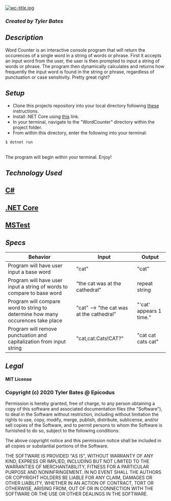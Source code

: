 [![wc-title.jpg](https://i.postimg.cc/JnGC5JPf/wc-title.jpg)](https://postimg.cc/KkSWZKXf)

### _Created by Tyler Bates_

## _Description_

Word Counter is an interactive console program that will return the occurences of a single word in a string of words or phrase. First it accepts an input word from the user, the user is then prompted to input a string of words or phrase. The program then dynamically calculates and returns how frequently the input word is found in the string or phrase, regardless of punctuation or case sensitivity. Pretty great right?

## _Setup_

- Clone this projects repository into your local directory following <a href="https://www.linode.com/docs/development/version-control/how-to-install-git-and-clone-a-github-repository/">these</a> instructions.<br>
- Install .NET Core using <a href="https://docs.microsoft.com/en-us/dotnet/core/install/runtime?pivots=os-windows">this</a> link.<br>
- In your terminal, navigate to the "WordCounter" directory within the project folder.<br>
- From within this directory, enter the following into your terminal:<br>
```
$ dotnet run
```
<br>
The program will begin within your terminal. Enjoy!

## _Technology Used_

## <a href="https://en.wikipedia.org/wiki/C_Sharp_%28programming_language%29">C#</a>
## <a href="https://en.wikipedia.org/wiki/.NET_Core">.NET Core</a>
## <a href="https://en.wikipedia.org/wiki/Visual_Studio_Unit_Testing_Framework">MSTest</a>

## _Specs_

|Behavior|Input|Output|
|-----|-----|-----|
|Program will have user input a base word|"cat"|"cat"|
|Program will have user input a string of words to compare to base word|"the cat was at the cathedral"|repeat string|
|Program will compare word to string to determine how many occurences take place|"cat" --> "the cat was at the cathedral"|"'cat' appears 1 time."|
|Program will remove punctuation and capitalization from input string|"cat,cat.Cats!CAT?"|"cat cat cats cat"|


## _Legal_

#### MIT License

### Copyright (c) 2020 Tyler Bates @ Epicodus

Permission is hereby granted, free of charge, to any person obtaining a copy
of this software and associated documentation files (the "Software"), to deal
in the Software without restriction, including without limitation the rights
to use, copy, modify, merge, publish, distribute, sublicense, and/or sell
copies of the Software, and to permit persons to whom the Software is
furnished to do so, subject to the following conditions:

The above copyright notice and this permission notice shall be included in all
copies or substantial portions of the Software.

THE SOFTWARE IS PROVIDED "AS IS", WITHOUT WARRANTY OF ANY KIND, EXPRESS OR
IMPLIED, INCLUDING BUT NOT LIMITED TO THE WARRANTIES OF MERCHANTABILITY,
FITNESS FOR A PARTICULAR PURPOSE AND NONINFRINGEMENT. IN NO EVENT SHALL THE
AUTHORS OR COPYRIGHT HOLDERS BE LIABLE FOR ANY CLAIM, DAMAGES OR OTHER
LIABILITY, WHETHER IN AN ACTION OF CONTRACT, TORT OR OTHERWISE, ARISING FROM,
OUT OF OR IN CONNECTION WITH THE SOFTWARE OR THE USE OR OTHER DEALINGS IN THE
SOFTWARE.
